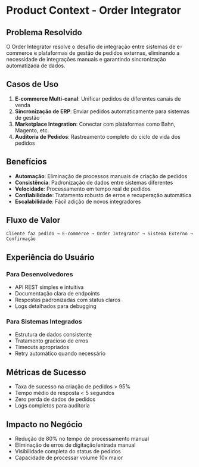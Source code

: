 # Product Context - Order Integrator

## Problema Resolvido
O Order Integrator resolve o desafio de integração entre sistemas de e-commerce e plataformas de gestão de pedidos externas, eliminando a necessidade de integrações manuais e garantindo sincronização automatizada de dados.

## Casos de Uso
1. **E-commerce Multi-canal**: Unificar pedidos de diferentes canais de venda
2. **Sincronização de ERP**: Enviar pedidos automaticamente para sistemas de gestão
3. **Marketplace Integration**: Conectar com plataformas como Bahn, Magento, etc.
4. **Auditoria de Pedidos**: Rastreamento completo do ciclo de vida dos pedidos

## Benefícios
- **Automação**: Eliminação de processos manuais de criação de pedidos
- **Consistência**: Padronização de dados entre sistemas diferentes
- **Velocidade**: Processamento em tempo real de pedidos
- **Confiabilidade**: Tratamento robusto de erros e recuperação automática
- **Escalabilidade**: Fácil adição de novos integradores

## Fluxo de Valor
```
Cliente faz pedido → E-commerce → Order Integrator → Sistema Externo → Confirmação
```

## Experiência do Usuário
### Para Desenvolvedores
- API REST simples e intuitiva
- Documentação clara de endpoints
- Respostas padronizadas com status claros
- Logs detalhados para debugging

### Para Sistemas Integrados
- Estrutura de dados consistente
- Tratamento gracioso de erros
- Timeouts apropriados
- Retry automático quando necessário

## Métricas de Sucesso
- Taxa de sucesso na criação de pedidos > 95%
- Tempo médio de resposta < 5 segundos
- Zero perda de dados de pedidos
- Logs completos para auditoria

## Impacto no Negócio
- Redução de 80% no tempo de processamento manual
- Eliminação de erros de digitação/entrada manual
- Visibilidade completa do status de pedidos
- Capacidade de processar volume 10x maior 